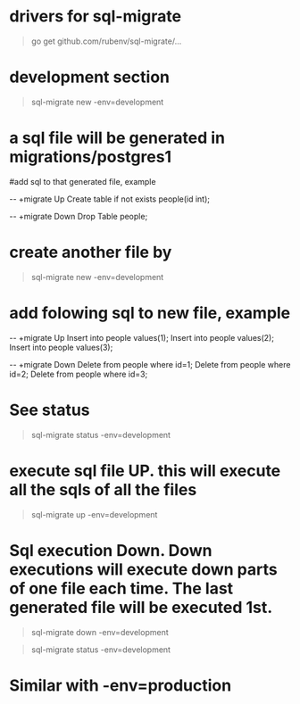 # drivers for sql-migrate
> go get github.com/rubenv/sql-migrate/...



# development section
> sql-migrate new -env=development

# a sql file will be generated in migrations/postgres1
#add sql to that generated file, example

-- +migrate Up
Create table if not exists people(id int);

-- +migrate Down
Drop Table people;



# create another file by
> sql-migrate new -env=development

# add folowing sql to new file, example
-- +migrate Up
Insert into people values(1);
Insert into people values(2);
Insert into people values(3);

-- +migrate Down
Delete from people where id=1;
Delete from people where id=2;
Delete from people where id=3;



# See status 
> sql-migrate status -env=development

# execute sql file UP. this will execute all the sqls of all the files
> sql-migrate up -env=development

# Sql execution Down. Down executions will execute down parts of one file each time. The last generated file will be executed 1st.
> sql-migrate down -env=development



> sql-migrate status -env=development


# Similar with -env=production
